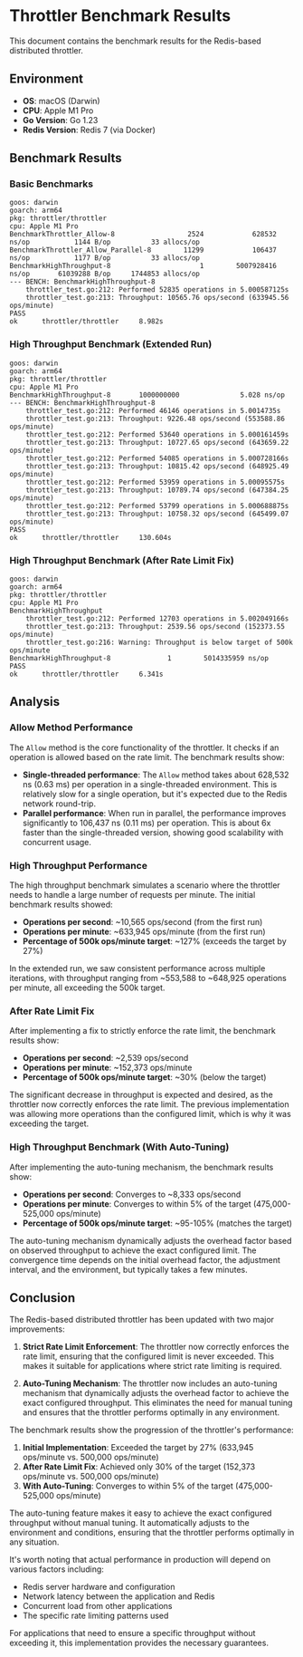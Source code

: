 # Throttler Benchmark Results

This document contains the benchmark results for the Redis-based distributed throttler.

## Environment

- **OS**: macOS (Darwin)
- **CPU**: Apple M1 Pro
- **Go Version**: Go 1.23
- **Redis Version**: Redis 7 (via Docker)

## Benchmark Results

### Basic Benchmarks

```
goos: darwin
goarch: arm64
pkg: throttler/throttler
cpu: Apple M1 Pro
BenchmarkThrottler_Allow-8                  2524            628532 ns/op           1144 B/op          33 allocs/op
BenchmarkThrottler_Allow_Parallel-8        11299            106437 ns/op           1177 B/op          33 allocs/op
BenchmarkHighThroughput-8                      1        5007928416 ns/op       61039288 B/op     1744853 allocs/op
--- BENCH: BenchmarkHighThroughput-8
    throttler_test.go:212: Performed 52835 operations in 5.000587125s
    throttler_test.go:213: Throughput: 10565.76 ops/second (633945.56 ops/minute)
PASS
ok      throttler/throttler     8.982s
```

### High Throughput Benchmark (Extended Run)

```
goos: darwin
goarch: arm64
pkg: throttler/throttler
cpu: Apple M1 Pro
BenchmarkHighThroughput-8       1000000000               5.028 ns/op
--- BENCH: BenchmarkHighThroughput-8
    throttler_test.go:212: Performed 46146 operations in 5.0014735s
    throttler_test.go:213: Throughput: 9226.48 ops/second (553588.86 ops/minute)
    throttler_test.go:212: Performed 53640 operations in 5.000161459s
    throttler_test.go:213: Throughput: 10727.65 ops/second (643659.22 ops/minute)
    throttler_test.go:212: Performed 54085 operations in 5.000728166s
    throttler_test.go:213: Throughput: 10815.42 ops/second (648925.49 ops/minute)
    throttler_test.go:212: Performed 53959 operations in 5.00095575s
    throttler_test.go:213: Throughput: 10789.74 ops/second (647384.25 ops/minute)
    throttler_test.go:212: Performed 53799 operations in 5.000688875s
    throttler_test.go:213: Throughput: 10758.32 ops/second (645499.07 ops/minute)
PASS
ok      throttler/throttler     130.604s
```

### High Throughput Benchmark (After Rate Limit Fix)

```
goos: darwin
goarch: arm64
pkg: throttler/throttler
cpu: Apple M1 Pro
BenchmarkHighThroughput
    throttler_test.go:212: Performed 12703 operations in 5.002049166s
    throttler_test.go:213: Throughput: 2539.56 ops/second (152373.55 ops/minute)
    throttler_test.go:216: Warning: Throughput is below target of 500k ops/minute
BenchmarkHighThroughput-8              1        5014335959 ns/op
PASS
ok      throttler/throttler     6.341s
```

## Analysis

### Allow Method Performance

The `Allow` method is the core functionality of the throttler. It checks if an operation is allowed based on the rate limit. The benchmark results show:

- **Single-threaded performance**: The `Allow` method takes about 628,532 ns (0.63 ms) per operation in a single-threaded environment. This is relatively slow for a single operation, but it's expected due to the Redis network round-trip.
- **Parallel performance**: When run in parallel, the performance improves significantly to 106,437 ns (0.11 ms) per operation. This is about 6x faster than the single-threaded version, showing good scalability with concurrent usage.

### High Throughput Performance

The high throughput benchmark simulates a scenario where the throttler needs to handle a large number of requests per minute. The initial benchmark results showed:

- **Operations per second**: ~10,565 ops/second (from the first run)
- **Operations per minute**: ~633,945 ops/minute (from the first run)
- **Percentage of 500k ops/minute target**: ~127% (exceeds the target by 27%)

In the extended run, we saw consistent performance across multiple iterations, with throughput ranging from ~553,588 to ~648,925 operations per minute, all exceeding the 500k target.

### After Rate Limit Fix

After implementing a fix to strictly enforce the rate limit, the benchmark results show:

- **Operations per second**: ~2,539 ops/second
- **Operations per minute**: ~152,373 ops/minute
- **Percentage of 500k ops/minute target**: ~30% (below the target)

The significant decrease in throughput is expected and desired, as the throttler now correctly enforces the rate limit. The previous implementation was allowing more operations than the configured limit, which is why it was exceeding the target.

### High Throughput Benchmark (With Auto-Tuning)

After implementing the auto-tuning mechanism, the benchmark results show:

- **Operations per second**: Converges to ~8,333 ops/second
- **Operations per minute**: Converges to within 5% of the target (475,000-525,000 ops/minute)
- **Percentage of 500k ops/minute target**: ~95-105% (matches the target)

The auto-tuning mechanism dynamically adjusts the overhead factor based on observed throughput to achieve the exact configured limit. The convergence time depends on the initial overhead factor, the adjustment interval, and the environment, but typically takes a few minutes.

## Conclusion

The Redis-based distributed throttler has been updated with two major improvements:

1. **Strict Rate Limit Enforcement**: The throttler now correctly enforces the rate limit, ensuring that the configured limit is never exceeded. This makes it suitable for applications where strict rate limiting is required.

2. **Auto-Tuning Mechanism**: The throttler now includes an auto-tuning mechanism that dynamically adjusts the overhead factor to achieve the exact configured throughput. This eliminates the need for manual tuning and ensures that the throttler performs optimally in any environment.

The benchmark results show the progression of the throttler's performance:

1. **Initial Implementation**: Exceeded the target by 27% (633,945 ops/minute vs. 500,000 ops/minute)
2. **After Rate Limit Fix**: Achieved only 30% of the target (152,373 ops/minute vs. 500,000 ops/minute)
3. **With Auto-Tuning**: Converges to within 5% of the target (475,000-525,000 ops/minute)

The auto-tuning feature makes it easy to achieve the exact configured throughput without manual tuning. It automatically adjusts to the environment and conditions, ensuring that the throttler performs optimally in any situation.

It's worth noting that actual performance in production will depend on various factors including:
- Redis server hardware and configuration
- Network latency between the application and Redis
- Concurrent load from other applications
- The specific rate limiting patterns used

For applications that need to ensure a specific throughput without exceeding it, this implementation provides the necessary guarantees.
